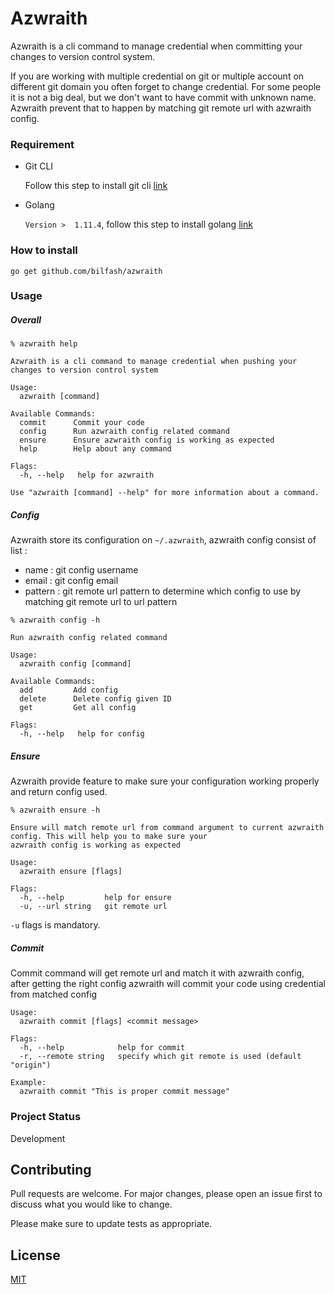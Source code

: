 # Azwraith

Azwraith is a cli command to manage credential when committing your changes to version control system.

If you are working with multiple credential on git or multiple account on different git domain 
you often forget to change credential. For some people it is not a big deal, but we don't want to have
commit with unknown name. Azwraith prevent that to happen by matching git remote url with azwraith config.

### Requirement

- Git CLI
    
    Follow this step to install git cli [link](https://git-scm.com/book/en/v2/Getting-Started-Installing-Git) 
    
- Golang
    
    `Version >  1.11.4`, follow this step to install golang [link](https://golang.org/doc/install)

### How to install

```
go get github.com/bilfash/azwraith
```

### Usage

##### Overall

```
% azwraith help

Azwraith is a cli command to manage credential when pushing your changes to version control system

Usage:
  azwraith [command]

Available Commands:
  commit      Commit your code
  config      Run azwraith config related command
  ensure      Ensure azwraith config is working as expected
  help        Help about any command

Flags:
  -h, --help   help for azwraith

Use "azwraith [command] --help" for more information about a command.
```
##### Config
Azwraith store its configuration on  `~/.azwraith`, azwraith config consist of list :
- name : git config username
- email : git config email
- pattern : git remote url pattern to determine which config to use by matching git remote url to url pattern

```
% azwraith config -h

Run azwraith config related command

Usage:
  azwraith config [command]

Available Commands:
  add         Add config
  delete      Delete config given ID
  get         Get all config

Flags:
  -h, --help   help for config
```
##### Ensure
Azwraith provide feature to make sure your configuration working properly and return config used.
```
% azwraith ensure -h

Ensure will match remote url from command argument to current azwraith config. This will help you to make sure your 
azwraith config is working as expected

Usage:
  azwraith ensure [flags]

Flags:
  -h, --help         help for ensure
  -u, --url string   git remote url
```
`-u` flags is mandatory.

##### Commit
Commit command will get remote url and match it with azwraith config, after getting the right config azwraith will 
commit your code using credential from matched config
```
Usage:
  azwraith commit [flags] <commit message>

Flags:
  -h, --help            help for commit
  -r, --remote string   specify which git remote is used (default "origin")

Example:
  azwraith commit "This is proper commit message"

```

### Project Status
Development

## Contributing
Pull requests are welcome. For major changes, please open an issue first to discuss what you would like to change.

Please make sure to update tests as appropriate.

## License
[MIT](https://choosealicense.com/licenses/mit/)